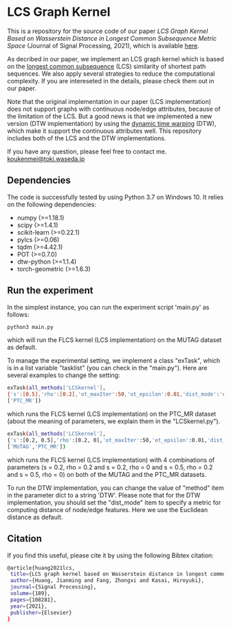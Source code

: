 # LCS Graph Kernel
This is a repository for the source code of our paper _LCS Graph Kernel Based on Wasserstein Distance in Longest Common Subsequence Metric Space_
(Journal of Signal Processing, 2021), which is available [here](https://arxiv.org/abs/2012.03612).

As decribed in our paper, we implement an LCS graph kernel which is based on the [longest common subsequence](https://en.wikipedia.org/wiki/Longest_common_subsequence_problem)
 (LCS) similarity of shortest path sequences. We also apply several strategies to reduce the computational complexity. If you are intereseted in the details, please check them 
out in our paper.
 
Note that the original implementation in our paper (LCS implementation) does not support graphs with continuous node/edge attributes, because of the limitation of the LCS. But a 
good news is that we implemented a new version (DTW implementation) by using the [dynamic time warping](https://en.wikipedia.org/wiki/Dynamic_time_warping) (DTW), which make it 
support the continuous attributes well. This repository includes both of the LCS and the DTW implementations.

If you have any question, please feel free to contact me. <koukenmei@toki.waseda.jp>

## Dependencies
The code is successfully tested by using Python 3.7 on Windows 10. It relies on the following dependencies:

- numpy (>=1.18.1)
- scipy (>=1.4.1)
- scikit-learn (>=0.22.1)
- pylcs (>=0.06)
- tqdm (>=4.42.1)
- POT (>=0.7.0)
- dtw-python (>=1.1.4)
- torch-geometric (>=1.6.3)

## Run the experiment
In the simplest instance, you can run the experiment script 'main.py' as follows:
```bash
python3 main.py
```
which will run the FLCS kernel (LCS implementation) on the MUTAG dataset as default.

To manage the experimental setting, we implement a class "exTask", which is in a list variable "tasklist" (you can check in the "main.py").
 Here are several examples to change the setting:
 ```bash
exTask(all_methods['LCSkernel'],
{'s':[0.5],'rho':[0.2],'ot_maxIter':50,'ot_epsilon':0.01,'dist_mode':'euclidean','method':'LCS'},
['PTC_MR'])
```
which runs the FLCS kernel (LCS implementation) on the PTC_MR dataset (about the meaning of parameters, we explain them in the "LCSkernel.py").
 ```bash
exTask(all_methods['LCSkernel'],
{'s':[0.2, 0.5],'rho':[0.2, 0],'ot_maxIter':50,'ot_epsilon':0.01,'dist_mode':'euclidean','method':'LCS'},
['MUTAG','PTC_MR'])
```
which runs the FLCS kernel (LCS implementation) with 4 combinations of parameters (s = 0.2, rho = 0.2 and s = 0.2, rho = 0 and s = 0.5, rho = 0.2 and s = 0.5, rho = 0) 
on both of the MUTAG and the PTC_MR datasets.

To run the DTW implementation, you can change the value of "method" item in the parameter dict to a string 'DTW'. Please note that for the DTW implementation, you should 
set the "dist_mode" item to specify a metric for computing distance of node/edge features. Here we use the Euclidean distance as default.

## Citation
If you find this useful, please cite it by using the following Bibtex citation:
 ```bash
@article{huang2021lcs,
  title={LCS graph kernel based on Wasserstein distance in longest common subsequence metric space},
  author={Huang, Jianming and Fang, Zhongxi and Kasai, Hiroyuki},
  journal={Signal Processing},
  volume={189},
  pages={108281},
  year={2021},
  publisher={Elsevier}
}
```
